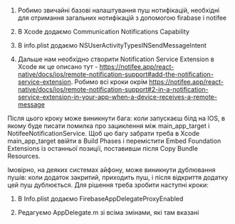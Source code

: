 1. Робимо звичайні базові налаштування пуш нотифікацій, необхідні для отримання загальних нотифікацій з допомогою firabase і notifee

2. В Xcode додаємо Communication Notifications Capability

3. В info.plist додаємо <key>NSUserActivityTypes</key><array><string>INSendMessageIntent</string></array>

4. Дальше нам необхідно створити Notification Service Extension в Xcode як це описано тут - https://notifee.app/react-native/docs/ios/remote-notification-support#add-the-notification-service-extension. Робимо всі кроки окрім https://notifee.app/react-native/docs/ios/remote-notification-support#2-in-a-notification-service-extension-in-your-app-when-a-device-receives-a-remote-message

  Після цього кроку може виникнути бага:  коли запускаєш білд на IOS, в якому буде писати помилка про зациклення між main_app_target і NotifeeNotificationService. Щоб цю багу забрати треба в Xcode main_app_target ввійти в Build Phases і перемістити Embed Foundation       Extensions із останньої позиції, поставивши після Copy Bundle Resources.


Імовірно, на деяких системах айфону, може виникнути дублювання пушів: коли додаток закритий, приходить пуш, і після відкриття додатку цей пуш дублюється. Для рішення треба зробити наступні кроки:

1. В Info.plist додаємо <key>FirebaseAppDelegateProxyEnabled</key><false/>

2. Редагуємо AppDelegate.m зі всіма змінами, які там вказані

